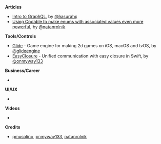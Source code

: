 
**Articles**

* [Intro to GraphQL](https://learn.hasura.io/graphql/ios/introduction), by [@hasurahq](https://twitter.com/hasurahq)
* [Using Codable to make enums with associated values even more powerful](https://blog.natanrolnik.me/codable-enums-associated-values), by [@natanrolnik](https://twitter.com/natanrolnik)

**Tools/Controls**

* [Glide](https://github.com/cocoatoucher/Glide) - Game engine for making 2d games on iOS, macOS and tvOS, by [@glideengine](https://twitter.com/glideengine)
* [EasyClosure](https://github.com/onmyway133/EasyClosure) - Unified communication with easy closure in Swift, by [@onmyway133](https://twitter.com/onmyway133)

**Business/Career**

* 

**UI/UX**

* 

**Videos**

* 

**Credits**

* [pmusolino](https://www.github.com/pmusolino), [onmyway133](https://www.github.com/onmyway133), [natanrolnik](https://www.github.com/natanrolnik)

